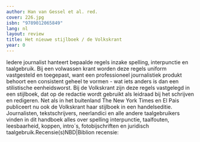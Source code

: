 ```yaml
---
author: Han van Gessel et al. red.
cover: 226.jpg
isbn: "9789012065849"
lang: nl
layout: review
title: Het nieuwe stijlboek / de Volkskrant
year: 0
---
```


Iedere journalist hanteert bepaalde regels inzake spelling, interpunctie en taalgebruik. Bij een volwassen krant worden deze regels uniform vastgesteld en toegepast, want een professioneel journalistiek produkt behoort een consistent geheel te vormen - wat iets anders is dan een stilistische eenheidsworst. Bij de Volkskrant zijn deze regels vastgelegd in een stijlboek, dat op de redactie wordt gebruikt als leidraad bij het schrijven en redigeren. Net als in het buitenland The New York Times en El Pais publiceert nu ook de Volkskrant haar stijlboek in een handelseditie. Journalisten, tekstschrijvers, neerlandici en alle andere taalgebruikers vinden in dit handboek alles over spelling interpunctie, taalfouten, leesbaarheid, koppen, intro´s, fotobijschriften en juridisch taalgebruik.Recensie(s)NBD|Biblion recensie:
